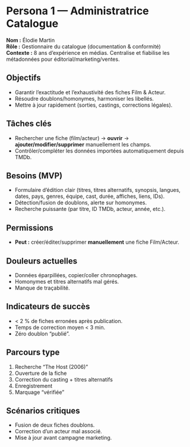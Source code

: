 # Persona 1 — Administratrice Catalogue

**Nom :** Élodie Martin  
**Rôle :** Gestionnaire du catalogue (documentation & conformité)  
**Contexte :** 8 ans d’expérience en médias. Centralise et fiabilise les métadonnées pour éditorial/marketing/ventes.

## Objectifs

- Garantir l’exactitude et l’exhaustivité des fiches Film & Acteur.
- Résoudre doublons/homonymes, harmoniser les libellés.
- Mettre à jour rapidement (sorties, castings, corrections légales).

## Tâches clés

- Rechercher une fiche (film/acteur) → **ouvrir** → **ajouter/modifier/supprimer** manuellement les champs.
- Contrôler/compléter les données importées automatiquement depuis TMDb.

## Besoins (MVP)

- Formulaire d’édition clair (titres, titres alternatifs, synopsis, langues, dates, pays, genres, équipe, cast, durée, affiches, liens, IDs).
- Détection/fusion de doublons, alerte sur homonymes.
- Recherche puissante (par titre, ID TMDb, acteur, année, etc.).

## Permissions

- **Peut :** créer/éditer/supprimer **manuellement** une fiche Film/Acteur.

## Douleurs actuelles

- Données éparpillées, copier/coller chronophages.
- Homonymes et titres alternatifs mal gérés.
- Manque de traçabilité.

## Indicateurs de succès

- < 2 % de fiches erronées après publication.
- Temps de correction moyen < 3 min.
- Zéro doublon “publié”.

## Parcours type

1. Recherche “The Host (2006)”
2. Ouverture de la fiche
3. Correction du casting + titres alternatifs
4. Enregistrement
5. Marquage “vérifiée”

## Scénarios critiques

- Fusion de deux fiches doublons.
- Correction d’un acteur mal associé.
- Mise à jour avant campagne marketing.
